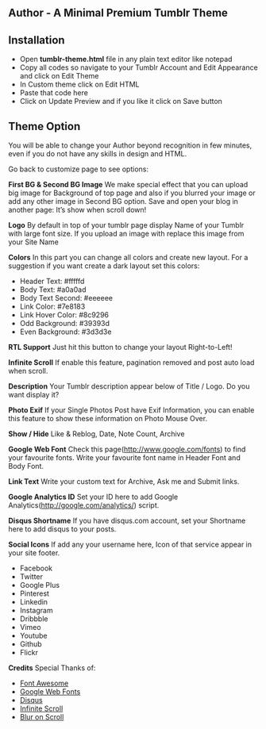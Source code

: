 Author - A Minimal Premium Tumblr Theme
---

## Installation
- Open **tumblr-theme.html** file in any plain text editor like notepad
- Copy all codes so navigate to your Tumblr Account and Edit Appearance and click on Edit Theme
- In Custom theme click on Edit HTML
- Paste that code here
- Click on Update Preview and if you like it click on Save button

## Theme Option
You will be able to change your Author beyond recognition in few minutes, even if you do not have any skills in design and HTML.

Go back to customize page to see options:

**First BG & Second BG Image**
We make special effect that you can upload big image for Background of top page and also if you blurred your image or add any other image in Second BG option. Save and open your blog in another page: It’s show when scroll down!

**Logo**
By default in top of your tumblr page display Name of your Tumblr with large font size. If you upload an image with replace this image from your Site Name

**Colors**
In this part you can change all colors and create new layout. For a suggestion if you want create a dark layout set this colors:

- Header Text: #fffffd
- Body Text: #a0a0ad
- Body Text Second: #eeeeee
- Link Color: #7e8183
- Link Hover Color: #8c9296
- Odd Background: #39393d
- Even Background: #3d3d3e

**RTL Support**
Just hit this button to change your layout Right-to-Left!

**Infinite Scroll**
If enable this feature, pagination removed and post auto load when scroll.

**Description**
Your Tumblr description appear below of Title / Logo. Do you want display it?

**Photo Exif**
If your Single Photos Post have Exif Information, you can enable this feature to show these information on Photo Mouse Over.

**Show / Hide**
Like & Reblog, Date, Note Count, Archive

**Google Web Font**
Check this page(http://www.google.com/fonts) to find your favourite fonts. Write your favourite font name in Header Font and Body Font.

**Link Text**
Write your custom text for Archive, Ask me and Submit links.

**Google Analytics ID**
Set your ID here to add Google Analytics(http://google.com/analytics/) script.

**Disqus Shortname**
If you have disqus.com account, set your Shortname here to add disqus to your posts.

**Social Icons**
If add any your username here, Icon of that service appear in your site footer.

- Facebook
- Twitter
- Google Plus
- Pinterest
- Linkedin
- Instagram
- Dribbble
- Vimeo
- Youtube
- Github
- Flickr

**Credits**
Special Thanks of:

- [Font Awesome](http://fortawesome.github.io/Font-Awesome/)
- [Google Web Fonts](http://google.com/fonts)
- [Disqus](https://disqus.com/)
- [Infinite Scroll](http://www.infinite-scroll.com/)
- [Blur on Scroll](http://codepen.io/sallar/pen/lobfp)